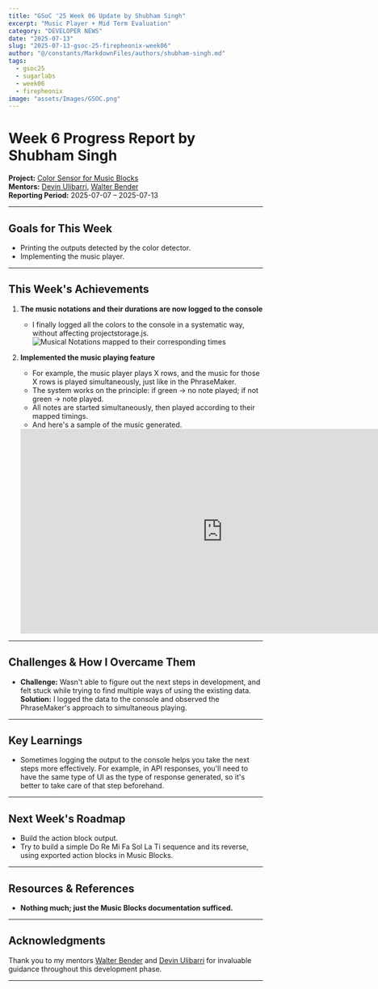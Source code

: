 ```yaml
---
title: "GSoC '25 Week 06 Update by Shubham Singh"
excerpt: "Music Player + Mid Term Evaluation"
category: "DEVELOPER NEWS"
date: "2025-07-13"
slug: "2025-07-13-gsoc-25-firepheonix-week06"
author: "@/constants/MarkdownFiles/authors/shubham-singh.md"
tags:   
  - gsoc25
  - sugarlabs
  - week06
  - firepheonix
image: "assets/Images/GSOC.png"
---
```


<!-- markdownlint-disable -->

# Week 6 Progress Report by Shubham Singh

**Project:** [Color Sensor for Music Blocks](https://github.com/sugarlabs/musicblocks/issues/4537)  
**Mentors:** [Devin Ulibarri](https://github.com/pikurasa), [Walter Bender](https://github.com/walterbender)  
**Reporting Period:** 2025-07-07 – 2025-07-13

---


## Goals for This Week

- Printing the outputs detected by the color detector.
- Implementing the music player.

---

## This Week's Achievements

1. **The music notations and their durations are now logged to the console**  
   - I finally logged all the colors to the console in a systematic way, without affecting projectstorage.js.
        ![Musical Notations mapped to their corresponding times](https://i.ibb.co/yFLF1fSS/Music-Blocks-Google-Chrome-18-07-2025-14-23-07.png)


2. **Implemented the music playing feature**  
   - For example, the music player plays X rows, and the music for those X rows is played simultaneously, just like in the PhraseMaker.
   - The system works on the principle: if green → no note played; if not green → note played.
   - All notes are started simultaneously, then played according to their mapped timings.
   - And here's a sample of the music generated.

    <iframe width="800" height="405" src="https://www.youtube.com/embed/ySjvYi936tg?si=FxZQn19AiLRixlpM" title="YouTube video player" frameborder="0" allow="accelerometer; autoplay; clipboard-write; encrypted-media; gyroscope; picture-in-picture; web-share" referrerpolicy="strict-origin-when-cross-origin" allowfullscreen></iframe>


---

## Challenges & How I Overcame Them

- **Challenge:** Wasn't able to figure out the next steps in development, and felt stuck while trying to find multiple ways of using the existing data.   
  **Solution:** I logged the data to the console and observed the PhraseMaker's approach to simultaneous playing.

---

## Key Learnings

- Sometimes logging the output to the console helps you take the next steps more effectively. For example, in API responses, you'll need to have the same type of UI as the type of response generated, so it's better to take care of that step beforehand.

---

## Next Week's Roadmap

- Build the action block output.
- Try to build a simple Do Re Mi Fa Sol La Ti sequence and its reverse, using exported action blocks in Music Blocks.

---

## Resources & References

- **Nothing much; just the Music Blocks documentation sufficed.**

---

## Acknowledgments

Thank you to my mentors [Walter Bender](https://github.com/walterbender) and [Devin Ulibarri](https://github.com/pikurasa) for invaluable guidance throughout this development phase. 

---